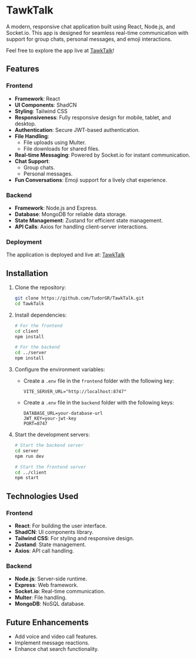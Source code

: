 # TawkTalk

A modern, responsive chat application built using React, Node.js, and Socket.io. This app is designed for seamless real-time communication with support for group chats, personal messages, and emoji interactions.

Feel free to explore the app live at [TawkTalk](https://tawktalk.onrender.com/)!

## Features

### Frontend

- **Framework**: React
- **UI Components**: ShadCN
- **Styling**: Tailwind CSS
- **Responsiveness**: Fully responsive design for mobile, tablet, and desktop.
- **Authentication**: Secure JWT-based authentication.
- **File Handling**:
  - File uploads using Multer.
  - File downloads for shared files.
- **Real-time Messaging**: Powered by Socket.io for instant communication.
- **Chat Support**:
  - Group chats.
  - Personal messages.
- **Fun Conversations**: Emoji support for a lively chat experience.

### Backend

- **Framework**: Node.js and Express.
- **Database**: MongoDB for reliable data storage.
- **State Management**: Zustand for efficient state management.
- **API Calls**: Axios for handling client-server interactions.

### Deployment

The application is deployed and live at: [TawkTalk](https://tawktalk.onrender.com/)

## Installation

1. Clone the repository:

   ```bash
   git clone https://github.com/TudorGR/TawkTalk.git
   cd TawkTalk
   ```

2. Install dependencies:

   ```bash
   # For the frontend
   cd client
   npm install

   # For the backend
   cd ../server
   npm install
   ```

3. Configure the environment variables:

   - Create a `.env` file in the `frontend` folder with the following key:
     ```env
     VITE_SERVER_URL="http://localhost:8747"
     ```
   - Create a `.env` file in the `backend` folder with the following keys:
     ```env
     DATABASE_URL=your-database-url
     JWT_KEY=your-jwt-key
     PORT=8747
     ```

4. Start the development servers:

   ```bash
   # Start the backend server
   cd server
   npm run dev

   # Start the frontend server
   cd ../client
   npm start
   ```

## Technologies Used

### Frontend

- **React**: For building the user interface.
- **ShadCN**: UI components library.
- **Tailwind CSS**: For styling and responsive design.
- **Zustand**: State management.
- **Axios**: API call handling.

### Backend

- **Node.js**: Server-side runtime.
- **Express**: Web framework.
- **Socket.io**: Real-time communication.
- **Multer**: File handling.
- **MongoDB**: NoSQL database.

## Future Enhancements

- Add voice and video call features.
- Implement message reactions.
- Enhance chat search functionality.

